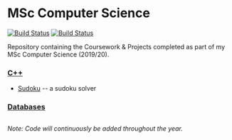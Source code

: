 # MSc Computer Science

[![Build Status](https://img.shields.io/badge/languages-C++,_SQL-blue)](https://github.com/louisheery/msc-cs)
[![Build Status](https://img.shields.io/badge/build_status-in_progress-orange)](https://github.com/louisheery/msc-cs)

Repository containing the Coursework &amp; Projects completed as part of my MSc Computer Science (2019/20).

### [C++](cpp)
- [Sudoku](cpp/sudoku) -- a sudoku solver

### [Databases](databases)

##
*Note: Code will continuously be added throughout the year.*

